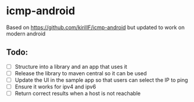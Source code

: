 # icmp-android
Based on https://github.com/kirillF/icmp-android but updated to work on modern android

## Todo:
- [ ] Structure into a library and an app that uses it
- [ ] Release the library to maven central so it can be used
- [ ] Update the UI in the sample app so that users can select the IP to ping
- [ ] Ensure it works for ipv4 and ipv6
- [ ] Return correct results when a host is not reachable